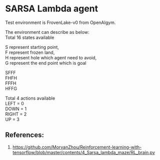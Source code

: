 # SARSA Lambda agent

Test environment is FrovenLake-v0 from OpenAIgym.

The environment can describe as below: <br>
Total 16 states available

S represent starting point, <br>
F represent frozen land, <br>
H represent hole which agent need to avoid, <br>
G represent the end point which is goal <br>

SFFF <br>
FHFH <br>
FFFH <br>
HFFG <br>

Total 4 actions available <br>
LEFT = 0 <br>
DOWN = 1 <br>
RIGHT = 2 <br>
UP = 3 <br>


## References:
1) https://github.com/MorvanZhou/Reinforcement-learning-with-tensorflow/blob/master/contents/4_Sarsa_lambda_maze/RL_brain.py

